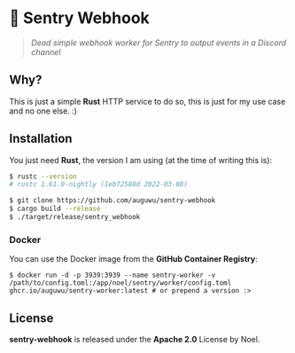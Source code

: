 # 🥅 Sentry Webhook
> *Dead simple webhook worker for Sentry to output events in a Discord channel*

## Why?
This is just a simple **Rust** HTTP service to do so, this is just for my use case and no one else. :)

## Installation
You just need **Rust**, the version I am using (at the time of writing this is):

```sh
$ rustc --version
# rustc 1.61.0-nightly (1eb72580d 2022-03-08)
```

```sh
$ git clone https://github.com/auguwu/sentry-webhook
$ cargo build --release
$ ./target/release/sentry_webhook
```

### Docker
You can use the Docker image from the **GitHub Container Registry**:

```shell
$ docker run -d -p 3939:3939 --name sentry-worker -v /path/to/config.toml:/app/noel/sentry/worker/config.toml ghcr.io/auguwu/sentry-worker:latest # or prepend a version :>
```

## License
**sentry-webhook** is released under the **Apache 2.0** License by Noel.
